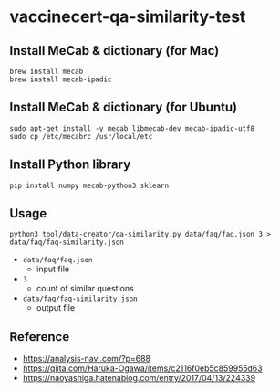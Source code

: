 # vaccinecert-qa-similarity-test

## Install MeCab & dictionary (for Mac)

```sh:
brew install mecab
brew install mecab-ipadic
```

## Install MeCab & dictionary (for Ubuntu)

```sh:
sudo apt-get install -y mecab libmecab-dev mecab-ipadic-utf8
sudo cp /etc/mecabrc /usr/local/etc
```

## Install Python library

```sh:
pip install numpy mecab-python3 sklearn
```

## Usage

```sh:
python3 tool/data-creator/qa-similarity.py data/faq/faq.json 3 > data/faq/faq-similarity.json
```

- `data/faq/faq.json`
  - input file
- `3`
  - count of similar questions
- `data/faq/faq-similarity.json`
  - output file

## Reference

- https://analysis-navi.com/?p=688
- https://qiita.com/Haruka-Ogawa/items/c2116f0eb5c859955d63
- https://naoyashiga.hatenablog.com/entry/2017/04/13/224339